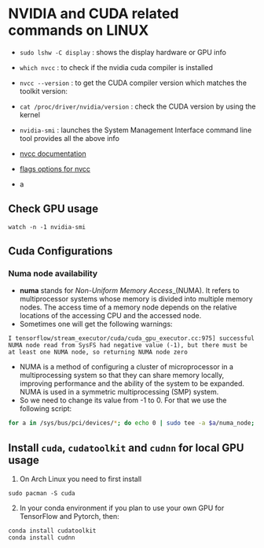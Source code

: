 # NVIDIA and CUDA related commands on LINUX
- `sudo lshw -C display` : shows the display hardware or GPU info
- `which nvcc` : to check if the nvidia cuda compiler is installed
- `nvcc --version` : to get the CUDA compiler version which matches the toolkit version:
- `cat /proc/driver/nvidia/version` : check the CUDA version by using the kernel
- `nvidia-smi` : launches the System Management Interface command line tool provides all the above info


- [nvcc documentation](https://docs.nvidia.com/cuda/cuda-compiler-driver-nvcc/index.html)
- [flags options for nvcc](https://docs.nvidia.com/cuda/cuda-compiler-driver-nvcc/index.html#gpu-feature-list)
- a

## Check GPU usage
```console
watch -n -1 nvidia-smi
```

## Cuda Configurations

### Numa node availability
- **numa** stands for _Non-Uniform Memory Access__(NUMA). It refers to multiprocessor systems whose memory is divided into multiple memory nodes. The access time of a memory node depends on the relative locations of the accessing CPU and the accessed node.
- Sometimes one will get the following warnings:
```console
I tensorflow/stream_executor/cuda/cuda_gpu_executor.cc:975] successful NUMA node read from SysFS had negative value (-1), but there must be at least one NUMA node, so returning NUMA node zero
```
- NUMA is a method of configuring a cluster of microprocessor in a multiprocessing system so that they can share memory locally, improving performance and the ability of the system to be expanded. NUMA is used in a symmetric multiprocessing (SMP) system.
- So we need to change its value from -1 to 0. For that we use the following script:
```bash
for a in /sys/bus/pci/devices/*; do echo 0 | sudo tee -a $a/numa_node; done
```

## Install `cuda`, `cudatoolkit` and `cudnn` for local GPU usage
1. On Arch Linux you need to first install 
```console
sudo pacman -S cuda
```
2. In your conda environment if you plan to use your own GPU for TensorFlow and Pytorch, then:
```console
conda install cudatoolkit
conda install cudnn
```

